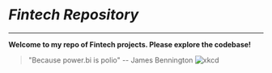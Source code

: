 # *Fintech Repository*
---
**Welcome to my repo of Fintech projects. Please explore the codebase!**
>"Because power.bi is polio" -- James Bennington
![xkcd](https://imgs.xkcd.com/comics/obituary_editor.png)
